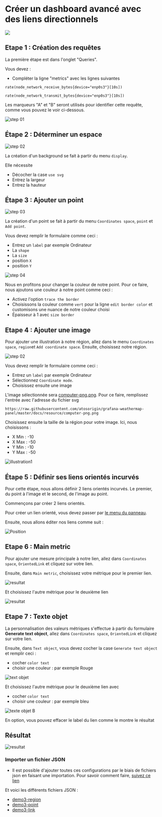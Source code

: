 # Créer un dashboard avancé avec des liens directionnels

[![](../../screenshots/other/Go-back.png)](README.md)

## Etape 1 : Création des requêtes

La première étape est dans l'onglet "Queries".

Vous devez :

- Compléter la ligne "metrics" avec les lignes suivantes

```
rate(node_network_receive_bytes{device="enp0s3"}[10s])

rate(node_network_transmit_bytes{device="enp0s3"}[10s])
```

Les marqueurs "A" et "B" seront utilisés pour identifier cette requête, comme vous pouvez le voir ci-dessous.

![step 01](../../screenshots/demo/tutorial03/query.jpg)

## Étape 2 : Déterminer un espace

![step 02](../../screenshots/demo/tutorial03/display.jpg)

La création d'un background se fait à partir du menu `display`.

Elle nécessite

- Décocher la case `use svg`
- Entrez la largeur
- Entrez la hauteur

## Étape 3 : Ajouter un point

![step 03](../../screenshots/demo/tutorial03/point1.png)

La création d'un point se fait à partir du menu `Coordinates space`, `point` et `Add point`.

Vous devez remplir le formulaire comme ceci :

- Entrez un `label` par exemple Ordinateur
- La `shape`
- La `size`
- position `X`
- position `Y`

![step 04](../../screenshots/demo/tutorial03/point1-color.jpg)

Nous en profitons pour changer la couleur de notre point. Pour ce faire, nous ajoutons une couleur à notre point comme ceci :

- Activez l'option `trace the border`
- Choisissons la couleur comme `vert` pour la ligne `edit border color` et customisons une nuance de notre couleur choisi
- Épaisseur à 1 avec `size border`

## Etape 4 : Ajouter une image

Pour ajouter une illustration à notre région, allez dans le menu `Coordinates space`, `region`et `Add coordinate space`.
Ensuite, choisissez notre région.

![step 02](../../screenshots/demo/tutorial03/CoordinateMode.png)

Vous devez remplir le formulaire comme ceci :

- Entrez un `label` par exemple Ordinateur
- Sélectionnez `Coordinate mode`.
- Choisissez ensuite une image

L'image sélectionnée sera [computer-png.png](../../resource/computer-png.png). Pour ce faire, remplissez l'entrée avec l'adresse du fichier svg

```
https://raw.githubusercontent.com/atosorigin/grafana-weathermap-panel/master/docs/resource/computer-png.png
```

Choisissez ensuite la taille de la région pour votre image. Ici, nous choisissons :

- X Min : -10
- X Max : -50
- Y Min : -10
- Y Max : -50

![illustration1](../../screenshots/demo/tutorial03/illustration1.jpg)

## Étape 5 : Définir ses liens orientés incurvés

Pour cette étape, nous allons définir 2 liens orientés incurvés. Le premier, du point à l'image et le second, de l'image au point.

Commençons par créer 2 liens orientés.

Pour créer un lien orienté, vous devez passer par [le menu du panneau](../panel/panel-incurved-link.md).

Ensuite, nous allons éditer nos liens comme suit :

![Position](../../screenshots/demo/tutorial03/PositionParameter.png)

## Etape 6 : Main metric

Pour ajouter une mesure principale à notre lien, allez dans `Coordinates space`, `OrientedLink` et cliquez sur votre lien.

Ensuite, dans `Main metric`, choisissez votre métrique pour le premier lien.

![resultat](../../screenshots/demo/tutorial03/MainMetricLink.png)

Et choisissez l'autre métrique pour le deuxième lien

![resultat](../../screenshots/demo/tutorial03/MainMetricLinkB.png)

## Etape 7 : Texte objet

La personnalisation des valeurs métriques s'effectue à partir du formulaire **Generate text object**, allez dans `Coordinates space`, `OrientedLink` et cliquez sur votre lien.

Ensuite, dans `Text object`, vous devez cocher la case `Generate text object` et remplir ceci :

- cocher `color text`
- choisir une couleur : par exemple Rouge

![text objet](../../screenshots/demo/tutorial03/text.png)

Et choisissez l'autre métrique pour le deuxième lien avec

- cocher `color text`
- choisir une couleur : par exemple bleu

![texte objet B](../../screenshots/demo/tutorial03/textB.png)

En option, vous pouvez effacer le label du lien comme le montre le résultat

## Résultat

![resultat](../../screenshots/demo/tutorial03/resultat.png)

### Importer un fichier JSON

- Il est possible d'ajouter toutes ces configurations par le biais de fichiers json en faisant une importation. Pour savoir comment faire, [suivez ce lien](../editor/import.md)

Et voici les différents fichiers JSON :

- [demo3-region](../../resource/demo03-region.json)
- [demo3-point](../../resource/demo03-point.json)
- [demo3-link](../../resource/demo03-link.json)
